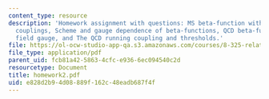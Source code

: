 ```yaml
---
content_type: resource
description: 'Homework assignment with questions: MS beta-function with multiple dimensionful
  couplings, Scheme and gauge dependence of beta-functions, QCD beta-function in background
  field gauge, and The QCD running coupling and thresholds.'
file: https://ol-ocw-studio-app-qa.s3.amazonaws.com/courses/8-325-relativistic-quantum-field-theory-iii-spring-2007/e828d2b94d08889f162c48eadb687f4f_homework2.pdf
file_type: application/pdf
parent_uid: fcb81a42-5863-4cfc-e936-6ec094540c2d
resourcetype: Document
title: homework2.pdf
uid: e828d2b9-4d08-889f-162c-48eadb687f4f
---
```

